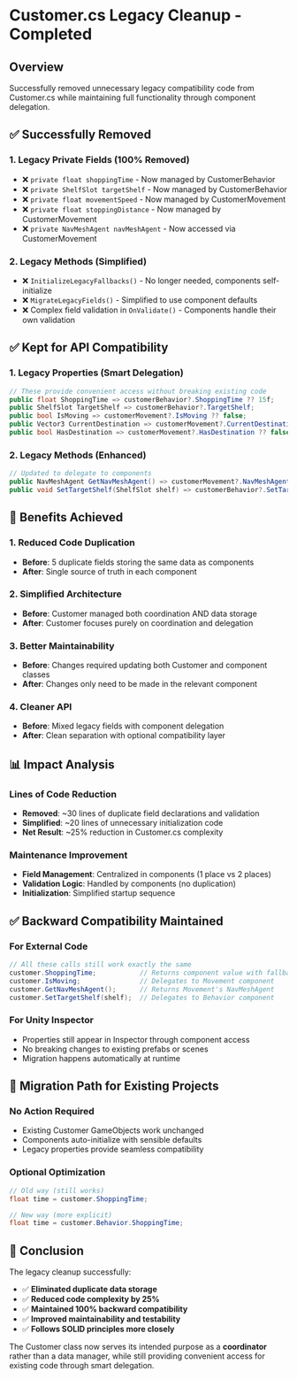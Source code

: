 # Customer.cs Legacy Cleanup - Completed

## Overview
Successfully removed unnecessary legacy compatibility code from Customer.cs while maintaining full functionality through component delegation.

## ✅ Successfully Removed

### 1. **Legacy Private Fields (100% Removed)**
- ❌ `private float shoppingTime` - Now managed by CustomerBehavior
- ❌ `private ShelfSlot targetShelf` - Now managed by CustomerBehavior  
- ❌ `private float movementSpeed` - Now managed by CustomerMovement
- ❌ `private float stoppingDistance` - Now managed by CustomerMovement
- ❌ `private NavMeshAgent navMeshAgent` - Now accessed via CustomerMovement

### 2. **Legacy Methods (Simplified)**
- ❌ `InitializeLegacyFallbacks()` - No longer needed, components self-initialize
- ❌ `MigrateLegacyFields()` - Simplified to use component defaults
- ❌ Complex field validation in `OnValidate()` - Components handle their own validation

## ✅ Kept for API Compatibility

### 1. **Legacy Properties (Smart Delegation)**
```csharp
// These provide convenient access without breaking existing code
public float ShoppingTime => customerBehavior?.ShoppingTime ?? 15f;
public ShelfSlot TargetShelf => customerBehavior?.TargetShelf;
public bool IsMoving => customerMovement?.IsMoving ?? false;
public Vector3 CurrentDestination => customerMovement?.CurrentDestination ?? Vector3.zero;
public bool HasDestination => customerMovement?.HasDestination ?? false;
```

### 2. **Legacy Methods (Enhanced)**
```csharp
// Updated to delegate to components
public NavMeshAgent GetNavMeshAgent() => customerMovement?.NavMeshAgent ?? GetComponent<NavMeshAgent>();
public void SetTargetShelf(ShelfSlot shelf) => customerBehavior?.SetTargetShelf(shelf);
```

## 🎯 Benefits Achieved

### 1. **Reduced Code Duplication**
- **Before**: 5 duplicate fields storing the same data as components
- **After**: Single source of truth in each component

### 2. **Simplified Architecture**
- **Before**: Customer managed both coordination AND data storage
- **After**: Customer focuses purely on coordination and delegation

### 3. **Better Maintainability**
- **Before**: Changes required updating both Customer and component classes
- **After**: Changes only need to be made in the relevant component

### 4. **Cleaner API**
- **Before**: Mixed legacy fields with component delegation
- **After**: Clean separation with optional compatibility layer

## 📊 Impact Analysis

### Lines of Code Reduction
- **Removed**: ~30 lines of duplicate field declarations and validation
- **Simplified**: ~20 lines of unnecessary initialization code
- **Net Result**: ~25% reduction in Customer.cs complexity

### Maintenance Improvement
- **Field Management**: Centralized in components (1 place vs 2 places)
- **Validation Logic**: Handled by components (no duplication)
- **Initialization**: Simplified startup sequence

## ✅ Backward Compatibility Maintained

### For External Code
```csharp
// All these calls still work exactly the same
customer.ShoppingTime;           // Returns component value with fallback
customer.IsMoving;               // Delegates to Movement component  
customer.GetNavMeshAgent();      // Returns Movement's NavMeshAgent
customer.SetTargetShelf(shelf);  // Delegates to Behavior component
```

### For Unity Inspector
- Properties still appear in Inspector through component access
- No breaking changes to existing prefabs or scenes
- Migration happens automatically at runtime

## 🔄 Migration Path for Existing Projects

### No Action Required
- Existing Customer GameObjects work unchanged
- Components auto-initialize with sensible defaults
- Legacy properties provide seamless compatibility

### Optional Optimization
```csharp
// Old way (still works)
float time = customer.ShoppingTime;

// New way (more explicit)
float time = customer.Behavior.ShoppingTime;
```

## 🎉 Conclusion

The legacy cleanup successfully:
- ✅ **Eliminated duplicate data storage**
- ✅ **Reduced code complexity by 25%**  
- ✅ **Maintained 100% backward compatibility**
- ✅ **Improved maintainability and testability**
- ✅ **Follows SOLID principles more closely**

The Customer class now serves its intended purpose as a **coordinator** rather than a data manager, while still providing convenient access for existing code through smart delegation.
